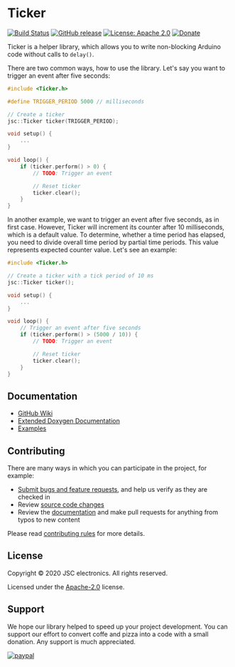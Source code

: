 # Ticker
[![Build Status](https://travis-ci.com/JSC-electronics/Ticker.svg?branch=master)](https://travis-ci.com/JSC-electronics/Ticker)
[![GitHub release](https://img.shields.io/github/release/JSC-electronics/Ticker.svg?maxAge=3600)](https://github.com/JSC-electronics/Ticker/releases)
[![License: Apache 2.0](https://img.shields.io/badge/license-Apache--2.0-green.svg)](https://github.com/JSC-electronics/Ticker/blob/master/LICENSE)
[![Donate](https://img.shields.io/badge/donate-PayPal-blueviolet.svg)](https://www.paypal.com/cgi-bin/webscr?cmd=_s-xclick&hosted_button_id=SESX9ABM7V8KA&source=url)

Ticker is a helper library, which allows you to write non-blocking Arduino code without calls to `delay()`.

There are two common ways, how to use the library. Let's say you want to trigger an event after five seconds:

```cpp
#include <Ticker.h>

#define TRIGGER_PERIOD 5000 // milliseconds

// Create a ticker
jsc::Ticker ticker(TRIGGER_PERIOD);

void setup() {
    ...
}

void loop() {
    if (ticker.perform() > 0) {
        // TODO: Trigger an event

        // Reset ticker
        ticker.clear();
    }
}
```

In another example, we want to trigger an event after five seconds, as in first case. However, Ticker will increment its counter after 10 milliseconds, which is a default value. To determine, whether a time period has elapsed, you need to divide overall time period by partial time periods. This value represents expected counter value. Let's see an example:

```cpp
#include <Ticker.h>

// Create a ticker with a tick period of 10 ms
jsc::Ticker ticker();

void setup() {
    ...
}

void loop() {
	// Trigger an event after five seconds
    if (ticker.perform() > (5000 / 10)) {
        // TODO: Trigger an event

        // Reset ticker
        ticker.clear();
    }
}
```

## Documentation
- [GitHub Wiki][ticker-wiki]
- [Extended Doxygen Documentation][object-button-doxygen]
- [Examples](examples)

## Contributing
There are many ways in which you can participate in the project, for example:

* [Submit bugs and feature requests](https://github.com/JSC-electronics/ObjectButton/issues), and help us verify as they are checked in
* Review [source code changes](https://github.com/JSC-electronics/ObjectButton/pulls)
* Review the [documentation](https://github.com/JSC-electronics/ObjectButton/wiki) and make pull requests for anything from typos to new content

Please read [contributing rules](CONTRIBUTING.md) for more details.

## License

Copyright © 2020 JSC electronics. All rights reserved.

Licensed under the [Apache-2.0](LICENSE) license.

## Support

We hope our library helped to speed up your project development. You can support our effort to convert coffe and pizza into a code with a small donation. Any support is much appreciated.

[![paypal](https://www.paypalobjects.com/en_US/i/btn/btn_donateCC_LG.gif)](https://www.paypal.com/cgi-bin/webscr?cmd=_s-xclick&hosted_button_id=SESX9ABM7V8KA&source=url)

[//]: # (Used references)
[ticker-wiki]: https://github.com/JSC-electronics/Ticker/wiki
[object-button-doxygen]: https://jsc-electronics.github.io/Ticker
